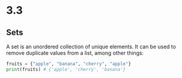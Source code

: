 # 3.3
## Sets
A set is an unordered collection of unique elements. 
It can be used to remove duplicate values from a list, among other things:
````python
fruits = {"apple", "banana", "cherry", "apple"}
print(fruits) # {'apple', 'cherry', 'banana'}
````

